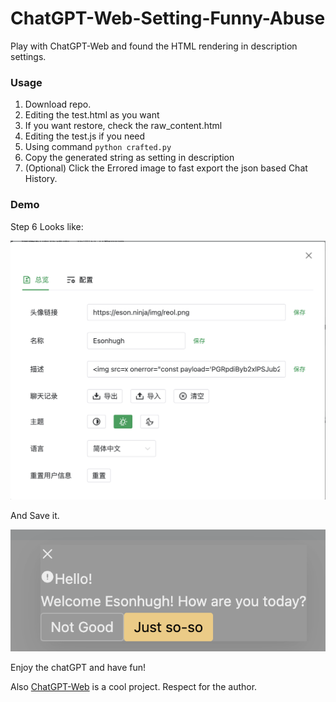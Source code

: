 # ChatGPT-Web-Setting-Funny-Abuse

Play with ChatGPT-Web and found the HTML rendering in description settings.

### Usage

1. Download repo.
2. Editing the test.html as you want
3. If you want restore, check the raw_content.html
4. Editing the test.js if you need
5. Using command `python crafted.py`
6. Copy the generated string as setting in description
7. (Optional) Click the Errored image to fast export the json based Chat History.

### Demo

Step 6 Looks like:

![](./img/settings.png)

And Save it.

![](./img/banner.png)

Enjoy the chatGPT and have fun!

Also [ChatGPT-Web](https://github.com/Chanzhaoyu/chatgpt-web) is a cool project. Respect for the author.